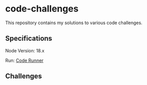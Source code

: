 # code-challenges

This repository contains my solutions to various code challenges.


## Specifications
Node Version: 18.x

Run: [Code Runner](https://marketplace.visualstudio.com/items?itemName=formulahendry.code-runner)


## Challenges